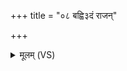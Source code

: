 +++
title = "०८ बह्वि३दं राजन्"

+++
<details><summary>मूलम् (VS)</summary>

ब॒ह्वि॒३॒॑दं रा॑जन्वरु॒णानृ॑तमाह॒ पूरु॑षः। तस्मा॑त्सहस्रवीर्य मु॒ञ्च नः॒ पर्यंह॑सः ॥
</details>